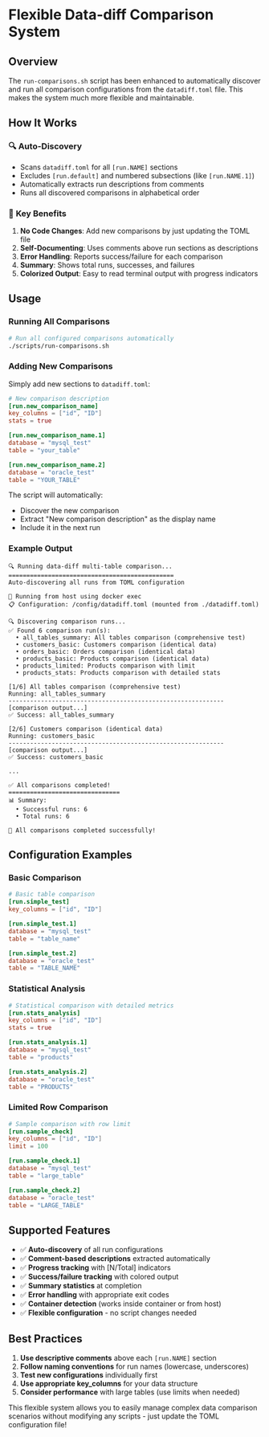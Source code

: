 # Flexible Data-diff Comparison System

## Overview

The `run-comparisons.sh` script has been enhanced to automatically discover and run all comparison configurations from the `datadiff.toml` file. This makes the system much more flexible and maintainable.

## How It Works

### 🔍 **Auto-Discovery**

- Scans `datadiff.toml` for all `[run.NAME]` sections
- Excludes `[run.default]` and numbered subsections (like `[run.NAME.1]`)
- Automatically extracts run descriptions from comments
- Runs all discovered comparisons in alphabetical order

### 🎯 **Key Benefits**

1. **No Code Changes**: Add new comparisons by just updating the TOML file
2. **Self-Documenting**: Uses comments above run sections as descriptions
3. **Error Handling**: Reports success/failure for each comparison
4. **Summary**: Shows total runs, successes, and failures
5. **Colorized Output**: Easy to read terminal output with progress indicators

## Usage

### Running All Comparisons

```bash
# Run all configured comparisons automatically
./scripts/run-comparisons.sh
```

### Adding New Comparisons

Simply add new sections to `datadiff.toml`:

```toml
# New comparison description
[run.new_comparison_name]
key_columns = ["id", "ID"]
stats = true

[run.new_comparison_name.1]
database = "mysql_test"
table = "your_table"

[run.new_comparison_name.2]
database = "oracle_test"
table = "YOUR_TABLE"
```

The script will automatically:

- Discover the new comparison
- Extract "New comparison description" as the display name
- Include it in the next run

### Example Output

```
🔍 Running data-diff multi-table comparison...
==============================================
Auto-discovering all runs from TOML configuration

📍 Running from host using docker exec
📋 Configuration: /config/datadiff.toml (mounted from ./datadiff.toml)

🔍 Discovering comparison runs...
✅ Found 6 comparison run(s):
  • all_tables_summary: All tables comparison (comprehensive test)
  • customers_basic: Customers comparison (identical data)
  • orders_basic: Orders comparison (identical data)
  • products_basic: Products comparison (identical data)
  • products_limited: Products comparison with limit
  • products_stats: Products comparison with detailed stats

[1/6] All tables comparison (comprehensive test)
Running: all_tables_summary
------------------------------------------------------------
[comparison output...]
✅ Success: all_tables_summary

[2/6] Customers comparison (identical data)
Running: customers_basic
------------------------------------------------------------
[comparison output...]
✅ Success: customers_basic

...

✅ All comparisons completed!
===============================
📊 Summary:
  • Successful runs: 6
  • Total runs: 6

🎉 All comparisons completed successfully!
```

## Configuration Examples

### Basic Comparison

```toml
# Basic table comparison
[run.simple_test]
key_columns = ["id", "ID"]

[run.simple_test.1]
database = "mysql_test"
table = "table_name"

[run.simple_test.2]
database = "oracle_test"
table = "TABLE_NAME"
```

### Statistical Analysis

```toml
# Statistical comparison with detailed metrics
[run.stats_analysis]
key_columns = ["id", "ID"]
stats = true

[run.stats_analysis.1]
database = "mysql_test"
table = "products"

[run.stats_analysis.2]
database = "oracle_test"
table = "PRODUCTS"
```

### Limited Row Comparison

```toml
# Sample comparison with row limit
[run.sample_check]
key_columns = ["id", "ID"]
limit = 100

[run.sample_check.1]
database = "mysql_test"
table = "large_table"

[run.sample_check.2]
database = "oracle_test"
table = "LARGE_TABLE"
```

## Supported Features

- ✅ **Auto-discovery** of all run configurations
- ✅ **Comment-based descriptions** extracted automatically
- ✅ **Progress tracking** with [N/Total] indicators
- ✅ **Success/failure tracking** with colored output
- ✅ **Summary statistics** at completion
- ✅ **Error handling** with appropriate exit codes
- ✅ **Container detection** (works inside container or from host)
- ✅ **Flexible configuration** - no script changes needed

## Best Practices

1. **Use descriptive comments** above each `[run.NAME]` section
2. **Follow naming conventions** for run names (lowercase, underscores)
3. **Test new configurations** individually first
4. **Use appropriate key_columns** for your data structure
5. **Consider performance** with large tables (use limits when needed)

This flexible system allows you to easily manage complex data comparison scenarios without modifying any scripts - just update the TOML configuration file!
